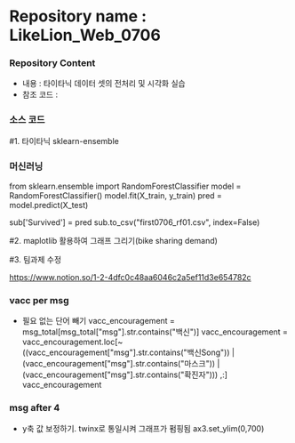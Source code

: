 # Repository name : LikeLion_Web_0706
### Repository Content
  * 내용 : 타이타닉 데이터 셋의 전처리 및 시각화 실습
  * 참조 코드 : 

### 소스 코드


#1. 타이타닉 sklearn-ensemble
 
 ### 머신러닝
  from sklearn.ensemble import RandomForestClassifier
  model = RandomForestClassifier()
  model.fit(X_train, y_train)
  pred = model.predict(X_test)

  sub['Survived'] = pred
  sub.to_csv("first0706_rf01.csv", index=False)

 
#2. maplotlib 활용하여 그래프 그리기(bike sharing demand)
 

#3. 팀과제 수정

https://www.notion.so/1-2-4dfc0c48aa6046c2a5ef11d3e654782c

 ### vacc per msg
 - 필요 없는 단어 빼기
  vacc_encouragement = msg_total[msg_total["msg"].str.contains("백신")]
  vacc_encouragement = vacc_encouragement.loc[~((vacc_encouragement["msg"].str.contains("백신Song")) | (vacc_encouragement["msg"].str.contains("마스크")) | (vacc_encouragement["msg"].str.contains("확진자"))) ,:]
  vacc_encouragement
 
 ### msg after 4
 - y축 값 보정하기. twinx로 통일시켜 그래프가 펌핑됨
   ax3.set_ylim(0,700)